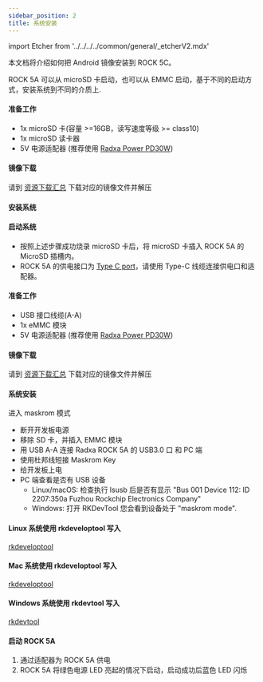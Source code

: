 ```yaml
---
sidebar_position: 2
title: 系统安装
---
```


import Etcher from '../../../../common/general/\_etcherV2.mdx'

本文档将介绍如何把 Android 镜像安装到 ROCK 5C。

ROCK 5A 可以从 microSD 卡启动，也可以从 EMMC 启动，基于不同的启动方式，安装系统到不同的介质上.

<Tabs queryString="target">

<TabItem value="microsd" label="安装系统到 microSD 卡">

#### 准备工作

- 1x microSD 卡(容量 >=16GB，读写速度等级 >= class10)
- 1x microSD 读卡器
- 5V 电源适配器 (推荐使用 [Radxa Power PD30W](../../accessories/pd-30w))

#### 镜像下载

请到 [资源下载汇总](../../download) 下载对应的镜像文件并解压

#### 安装系统

<Etcher model="rock5a" />

#### 启动系统

- 按照上述步骤成功烧录 microSD 卡后，将 microSD 卡插入 ROCK 5A 的 MicroSD 插槽内。
- ROCK 5A 的供电接口为 [Type C port](/rock5/rock5a/hardware-design/hardware-interface)，请使用 Type-C 线缆连接供电口和适配器。

</TabItem>

<TabItem value="emmc" label="安装系统到 eMMC ">

#### 准备工作

- USB 接口线缆(A-A)
- 1x eMMC 模块
- 5V 电源适配器 (推荐使用 [Radxa Power PD30W](../../accessories/pd-30w))

#### 镜像下载

请到 [资源下载汇总](../../download) 下载对应的镜像文件并解压

#### 系统安装

进入 maskrom 模式

- 断开开发板电源
- 移除 SD 卡，并插入 EMMC 模块
- 用 USB A-A 连接 Radxa ROCK 5A 的 USB3.0 口 和 PC 端
- 使用杜邦线短接 Maskrom Key
- 给开发板上电
- PC 端查看是否有 USB 设备
  - Linux/macOS: 检查执行 lsusb 后是否有显示 "Bus 001 Device 112: ID 2207:350a Fuzhou Rockchip Electronics Company"
  - Windows: 打开 RKDevTool 您会看到设备处于 "maskrom mode".

<Tabs queryString="target">

<TabItem value="linux" label="Linux">

#### Linux 系统使用 rkdeveloptool 写入

[rkdeveloptool](../../low-level-dev/maskrom/linux)

</TabItem>

<TabItem value="mac" label="Mac">

#### Mac 系统使用 rkdeveloptool 写入

[rkdeveloptool](../../low-level-dev/maskrom/mac-os)

</TabItem>

<TabItem value="windows" label="Windows">

#### Windows 系统使用 rkdevtool 写入

[rkdevtool](/rock5/rock5a/low-level-dev/maskrom/windows)

</TabItem>

</Tabs>

#### 启动 ROCK 5A

1. 通过适配器为 ROCK 5A 供电
2. ROCK 5A 将绿色电源 LED 亮起的情况下启动，启动成功后蓝色 LED 闪烁

</TabItem>

</Tabs>
